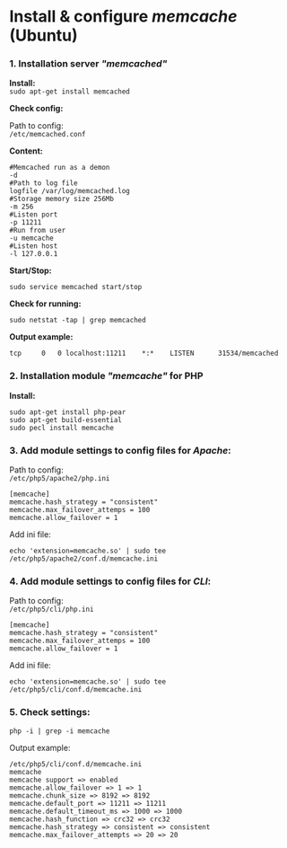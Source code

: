 # Install & configure *memcache* (Ubuntu)

### 1. Installation server *"memcached"*

**Install:**  
`sudo apt-get install memcached`

**Check config:**

Path to config:  
`/etc/memcached.conf`

**Content:**

``` apacheconf
#Memcached run as a demon
-d
#Path to log file
logfile /var/log/memcached.log
#Storage memory size 256Mb
-m 256
#Listen port
-p 11211
#Run from user
-u memcache
#Listen host
-l 127.0.0.1
```

**Start/Stop:**

`sudo service memcached start/stop`

**Check for running:**

`sudo netstat -tap | grep memcached`

**Output example:**

```
tcp     0   0 localhost:11211    *:*    LISTEN      31534/memcached
```

### 2. Installation module *"memcache"* for PHP

**Install:**  

```
sudo apt-get install php-pear
sudo apt-get build-essential
sudo pecl install memcache
```

### 3. Add module settings to config files for *Apache*:  

Path to config:  
`/etc/php5/apache2/php.ini`

``` apacheconf
[memcache]
memcache.hash_strategy = "consistent"
memcache.max_failover_attemps = 100
memcache.allow_failover = 1
```

Add ini file:  

`echo 'extension=memcache.so' | sudo tee /etc/php5/apache2/conf.d/memcache.ini`

### 4. Add module settings to config files for *CLI*:  

Path to config:  
`/etc/php5/cli/php.ini`

```
[memcache]
memcache.hash_strategy = "consistent"
memcache.max_failover_attemps = 100
memcache.allow_failover = 1
```


Add ini file:  

`echo 'extension=memcache.so' | sudo tee /etc/php5/cli/conf.d/memcache.ini`



### 5. Check settings:

`php -i | grep -i memcache`

Output example:  

```
/etc/php5/cli/conf.d/memcache.ini
memcache
memcache support => enabled
memcache.allow_failover => 1 => 1
memcache.chunk_size => 8192 => 8192
memcache.default_port => 11211 => 11211
memcache.default_timeout_ms => 1000 => 1000
memcache.hash_function => crc32 => crc32
memcache.hash_strategy => consistent => consistent
memcache.max_failover_attempts => 20 => 20
```
